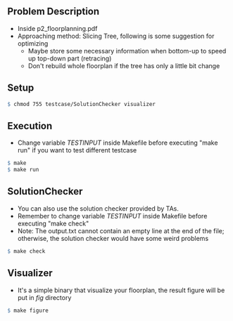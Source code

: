 ## Problem Description
* Inside p2_floorplanning.pdf
* Approaching method: Slicing Tree, following is some suggestion for optimizing
    * Maybe store some necessary information when bottom-up to speed up top-down part (retracing)
    * Don't rebuild whole floorplan if the tree has only a little bit change

## Setup
```makefile
$ chmod 755 testcase/SolutionChecker visualizer
```

## Execution
* Change variable *TESTINPUT* inside Makefile before executing "make run" if you want to test different testcase

```makefile
$ make
$ make run
```

## SolutionChecker
* You can also use the solution checker provided by TAs.
* Remember to change variable *TESTINPUT* inside Makefile before executing "make check"
* Note: The output.txt cannot contain an empty line at the end of the file; otherwise, the solution checker would have some weird problems

```makefile
$ make check
```

## Visualizer
* It's a simple binary that visualize your floorplan, the result figure will be put in *fig* directory

```makefile
$ make figure
```
